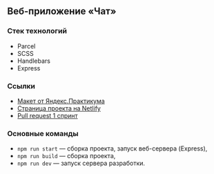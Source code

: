 
## Веб-приложение «Чат»

### Стек технологий

- Parcel
- SCSS
- Handlebars
- Express

### Ссылки

- [Макет от Яндекс.Практикума](https://www.figma.com/file/24EUnEHGEDNLdOcxg7ULwV/Chat?node-id=0%3A1)
- [Страница проекта на Netlify](https://sprint-1--startling-granita-53f6c0.netlify.app/)
- [Pull request 1 спринт]()

### Основные команды

- `npm run start` — сборка проекта, запуск веб-сервера (Express),
- `npm run build` — сборка проекта,
- `npm run dev` — запуск сервера разработки.





